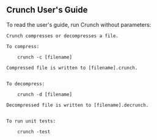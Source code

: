 ## Crunch User's Guide

To read the user's guide, run Crunch without parameters:


    Crunch compresses or decompresses a file.
    
    To compress:
    
        crunch -c [filename]
    
    Compressed file is written to [filename].crunch.
    
    
    To decompress:
    
        crunch -d [filename]
    
    Decompressed file is written to [filename].decrunch.
    
    
    To run unit tests:
    
        crunch -test
    
    
